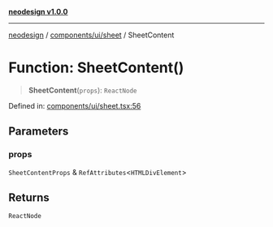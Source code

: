 [**neodesign v1.0.0**](../../../../README.md)

***

[neodesign](../../../../modules.md) / [components/ui/sheet](../README.md) / SheetContent

# Function: SheetContent()

> **SheetContent**(`props`): `ReactNode`

Defined in: [components/ui/sheet.tsx:56](https://github.com/mladjom/neodesign/blob/12ebc446849a001345c104056aef95c6372b148e/components/ui/sheet.tsx#L56)

## Parameters

### props

`SheetContentProps` & `RefAttributes`\<`HTMLDivElement`\>

## Returns

`ReactNode`
